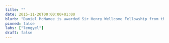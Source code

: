 ```yaml
---
title: ""
date: 2015-11-20T00:00:00+01:00
blurb: "Daniel McNamee is awarded Sir Henry Wellcome Fellowship from the Wellcome Trust"
pinned: false
labs: ["lengyel"]
draft: false
---
```

